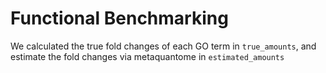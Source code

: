 # Functional Benchmarking

We calculated the true fold changes of each GO term in `true_amounts`, and estimate the fold changes via metaquantome in `estimated_amounts`